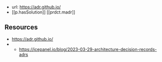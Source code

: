 
- url: https://adr.github.io/
- [[p.hasSolution]] [[prdct.madr]]

## Resources

- https://adr.github.io/
- - https://icepanel.io/blog/2023-03-29-architecture-decision-records-adrs